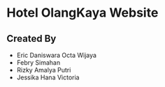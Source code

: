 # Hotel OlangKaya Website

## Created By
- Eric Daniswara Octa Wijaya
- Febry Simahan
- Rizky Amalya Putri
- Jessika Hana Victoria
